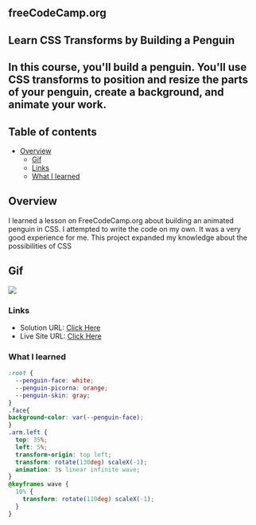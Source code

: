  ## freeCodeCamp.org

## Learn CSS Transforms by Building a Penguin

## In this course, you'll build a penguin. You'll use CSS transforms to position and resize the parts of your penguin, create a background, and animate your work.

## Table of contents

- [Overview](#overview)
  - [Gif](#gif)
  - [Links](#links)
  - [What I learned](#what-i-learned)


## Overview
I learned a lesson on FreeCodeCamp.org about building an animated penguin in CSS. I attempted to write the code on my own. It was a very good experience for me. This project expanded my knowledge about the possibilities of CSS

## Gif
<img src="https://media.giphy.com/media/v1.Y2lkPTc5MGI3NjExMGNhZDk2YmNhMDM5ZTkwOTA4ODFmMDljYzBmZjFiNjkwOWVkNGY5YiZjdD1n/onpOmUA2NiHXlhmVtf/giphy.gif"/>

### Links

- Solution URL: [Click Here](https://www.freecodecamp.org/learn/2022/responsive-web-design/learn-css-transforms-by-building-a-penguin/step-104)
- Live Site URL: [Click Here](https://famous-axolotl-80cfcd.netlify.app/)

### What I learned

```css
:root {
  --penguin-face: white;
  --penguin-picorna: orange;
  --penguin-skin: gray;
}
.face{
background-color: var(--penguin-face);
}
.arm.left {
  top: 35%;
  left: 5%;
  transform-origin: top left; 
  transform: rotate(130deg) scaleX(-1);
  animation: 3s linear infinite wave;
}
@keyframes wave {
  10% {
    transform: rotate(110deg) scaleX(-1);
  }
}
```
